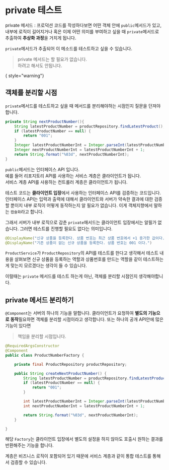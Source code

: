 # private 테스트
  
private 메서드
: 프로덕션 코드를 작성하다보면 어떤 객체 안에 `public`메서드가 있고, 
내부에 로직이 길어지거나 혹은 이제 어떤 의미를 부여하고 싶을 때 `private`메서드로 추출하여 **추상화 과정**을 거치게 됩니다.  
  
`private`메서드가 추출되어 이 메소드를 테스트하고 싶을 수 있습니다.  
  
> private 메서드는 할 필요가 없습니다.   
> 하려고 해서도 안됩니다.
> 
{ style="warning"}  

## 객체를 분리할 시점
`private`메서드를 테스트하고 싶을 때 메서드를 분리해야하는 시점인지 질문을 던져야합니다.  
  
```Java
private String nextProductNumber(){
    String latestProductNumber = productRepository.findLatestProduct();
    if (latestProductNumber == null) {
        return "001";
    }
    Integer latestProductNumberInt = Integer.parseInt(latestProductNumber);
    Integer nextProductNumberInt = latestProductNumberInt + 1;
    return String.format("%03d", nextProductNumberInt);
}
```  
 
`public`메서드는 인터페이스 API 입니다.  
예를 들어 리포지토리 API를 사용하는 서비스 계층은 클라이언트가 됩니다.  
서비스 계층 API를 사용하는 컨트롤러 계층은 클라이언트가 됩니다.  
  
테스트 코드는 **클라이언트 입장**에서 사용하는 인터페이스 API를 검증하는 코드입니다. 
인터페이스 API는 입력과 출력에 대해서 클라이언트와 서버가 약속한 결과에 대한 검증할 뿐이지 내부 로직이 어떻게 동작하는지 알 필요가 없습니다. 
이게 객체지향에서 말하는 `캡슐화`라고 합니다.  
  
그래서 서버가 내부 로직으로 감춘 `private`매서드는 클라이언트 입장에서는 알필가 없습니다. 
그러면 테스트를 진행할 필요도 없다는 의미입니다.  

```Java
@DisplayName("신규 상품을 등록한다. 상품 번호는 최근 상품 번호에서 +1 증가한 값이다.")
@DisplayName("기존 상품이 없는 신규 상품을 등록한다. 상품 번호는 001 이다.")
```
`ProductService`가 `ProductRepository`의 API를 테스트를 한다고 생각해서 
테스트 내용을 살펴보면 신규 상품을 등록하는 역할과 상품번호를 만드는 역할을 같이 테스트하는게 
맞는지 모르겠다는 생각이 들 수 있습니다.  
  
이럴때는 `private` 메서드를 테스트 하는게 아닌, 객체를 분리할 시점인지 생각해야합니다.  
  
## private 메서드 분리하기  
`@Component`는 서버의 하나의 기능을 말합니다. 
클라이언트가 요청하여 **별도의 기능으로 동작**필요하면 객체를 분리할 시점이라고 생각합니다. 또는 하나의 공개 API안에 많은 기능이 있다면 
> 책임을 분리할 시점입니다.
```Java
@RequiredArgsConstructor
@Component
public class ProductNumberFactory {

    private final ProductRepository productRepository;

    public String createNextProductNumber() {
        String latestProductNumber = productRepository.findLatestProductNumber();
        if (latestProductNumber == null) {
            return "001";
        }

        int latestProductNumberInt = Integer.parseInt(latestProductNumber);
        int nextProductNumberInt = latestProductNumberInt + 1;

        return String.format("%03d", nextProductNumberInt);
    }

}
```  
해당 `Factory`는 클라이언트 입장에서 별도의 설정을 하지 않아도 호출시 
원하는 결과를 반환해주는 기능을 합니다.  
  
계층은 비즈니스 로직이 포함되어 있기 때문에 서비스 계층과 같이 통합 테스트를 통해서 검증할 수 있습니다.  
   
